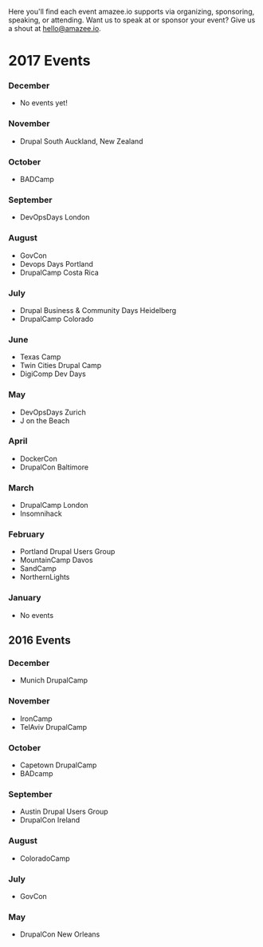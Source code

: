 Here you'll find each event amazee.io supports via organizing, sponsoring, speaking, or attending. Want us to speak at or sponsor your event? Give us a shout at hello@amazee.io.
# 2017 Events
### December
* No events yet!

### November
* Drupal South Auckland, New Zealand

### October
* BADCamp

### September
* DevOpsDays London

### August
* GovCon
* Devops Days Portland
* DrupalCamp Costa Rica

### July
* Drupal Business & Community Days Heidelberg
* DrupalCamp Colorado

### June
* Texas Camp
* Twin Cities Drupal Camp
* DigiComp Dev Days

### May
* DevOpsDays Zurich
* J on the Beach

### April
* DockerCon
* DrupalCon Baltimore

### March
* DrupalCamp London
* Insomnihack

### February
* Portland Drupal Users Group
* MountainCamp Davos
* SandCamp
* NorthernLights

### January
* No events

## 2016 Events
### December
* Munich DrupalCamp

### November
* IronCamp
* TelAviv DrupalCamp

### October
* Capetown DrupalCamp
* BADcamp

### September
* Austin Drupal Users Group
* DrupalCon Ireland

### August
* ColoradoCamp

### July
* GovCon

### May
* DrupalCon New Orleans
